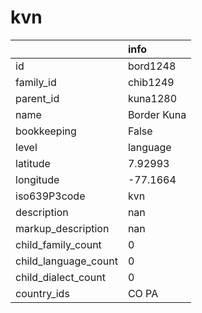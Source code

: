 # kvn
|                      | info        |
|:---------------------|:------------|
| id                   | bord1248    |
| family_id            | chib1249    |
| parent_id            | kuna1280    |
| name                 | Border Kuna |
| bookkeeping          | False       |
| level                | language    |
| latitude             | 7.92993     |
| longitude            | -77.1664    |
| iso639P3code         | kvn         |
| description          | nan         |
| markup_description   | nan         |
| child_family_count   | 0           |
| child_language_count | 0           |
| child_dialect_count  | 0           |
| country_ids          | CO PA       |